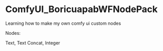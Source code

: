 # ComfyUI_BoricuapabWFNodePack
Learning how to make my own comfy ui custom nodes

Nodes:

Text, Text Concat, Integer
